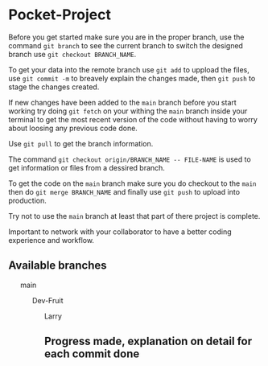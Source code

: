 # Pocket-Project

Before you get started make sure you are in the proper branch, use the command `git branch` to see the current branch
to switch the designed branch use `git checkout BRANCH_NAME`.

To get your data into the remote branch use `git add` to uppload the files, use `git commit -m` 
to breavely explain the changes made, then `git push` to stage the changes created.

If new changes have been added to the `main` branch before you start working try doing `git fetch` on your withing the `main` branch 
inside your terminal to get the most recent version of the code without having to worry about loosing any previous code done.

Use `git pull` to get the branch information.

The command `git checkout origin/BRANCH_NAME -- FILE-NAME` is used to get information or files from a dessired branch.

To get the code on the `main` branch make sure you do checkout to the `main` then  do `git merge BRANCH_NAME` and finally use `git push` 
to upload into production.

Try not to use the `main` branch at least that part of there project is complete.

Important to network with your collaborator to have a better coding experience and workflow.

## Available branches

<ul> main
<ul> Dev-Fruit
<ul> Larry

## Progress made, explanation on detail for each commit done